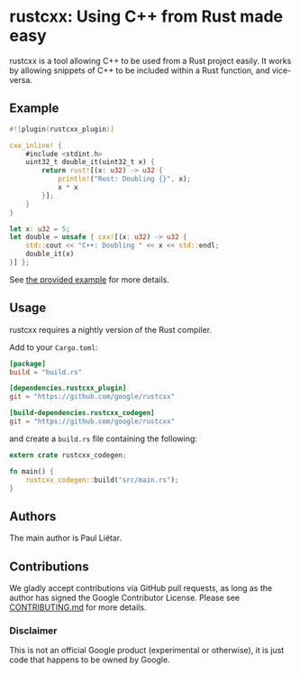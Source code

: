 # rustcxx: Using C++ from Rust made easy
rustcxx is a tool allowing C++ to be used from a Rust project easily.
It works by allowing snippets of C++ to be included within a Rust function,
and vice-versa.

## Example
```rust
#![plugin(rustcxx_plugin)]

cxx_inline! {
    #include <stdint.h>
    uint32_t double_it(uint32_t x) {
        return rust![(x: u32) -> u32 {
            println!("Rust: Doubling {}", x);
            x * x
        }];
    }
}

let x: u32 = 5;
let double = unsafe { cxx![(x: u32) -> u32 {
    std::cout << "C++: Doubling " << x << std::endl;
    double_it(x)
}] };
```

See [the provided example](example/main.rs) for more details.

## Usage
rustcxx requires a nightly version of the Rust compiler.

Add to your `Cargo.toml`:
```toml
[package]
build = "build.rs"

[dependencies.rustcxx_plugin]
git = "https://github.com/google/rustcxx"

[build-dependencies.rustcxx_codegen]
git = "https://github.com/google/rustcxx"
```

and create a `build.rs` file containing the following:

```rust
extern crate rustcxx_codegen;

fn main() {
    rustcxx_codegen::build("src/main.rs");
}
```

## Authors

The main author is Paul Liétar.

## Contributions

We gladly accept contributions via GitHub pull requests, as long as the author
has signed the Google Contributor License. Please see
[CONTRIBUTING.md](CONTRIBUTING.md) for more details.

### Disclaimer

This is not an official Google product (experimental or otherwise), it
is just code that happens to be owned by Google.
